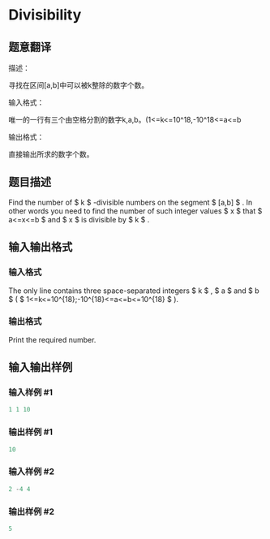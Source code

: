 # Divisibility

## 题意翻译

描述：

寻找在区间[a,b]中可以被k整除的数字个数。

输入格式：

唯一的一行有三个由空格分割的数字k,a,b。(1<=k<=10^18,-10^18<=a<=b

输出格式：

直接输出所求的数字个数。

## 题目描述

Find the number of $ k $ -divisible numbers on the segment $ [a,b] $ . In other words you need to find the number of such integer values $ x $ that $ a<=x<=b $ and $ x $ is divisible by $ k $ .

## 输入输出格式

### 输入格式

The only line contains three space-separated integers $ k $ , $ a $ and $ b $ ( $ 1<=k<=10^{18};-10^{18}<=a<=b<=10^{18} $ ).

### 输出格式

Print the required number.

## 输入输出样例

### 输入样例 #1

```cpp
1 1 10

```
### 输出样例 #1

```cpp
10

```
### 输入样例 #2

```cpp
2 -4 4

```
### 输出样例 #2

```cpp
5

```
